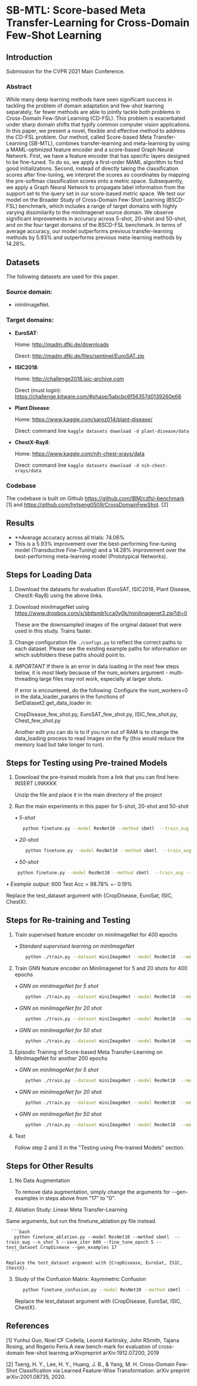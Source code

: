 # SB-MTL: Score-based Meta Transfer-Learning for Cross-Domain Few-Shot Learning

## Introduction

Submission for the CVPR 2021 Main Conference.

### Abstract

  While many deep learning methods have seen significant success in tackling the problem of domain adaptation and few-shot learning separately, far fewer methods are able to jointly tackle both problems in Cross-Domain Few-Shot Learning (CD-FSL). This problem is exacerbated under sharp domain shifts that typify common computer vision applications. In this paper, we present a novel, flexible and effective method to address the CD-FSL problem. Our method, called Score-based Meta Transfer-Learning (SB-MTL), combines transfer-learning and meta-learning by using a MAML-optimized feature encoder and a score-based Graph Neural Network. First, we have a feature encoder that has specific layers designed to be fine-tuned. To do so, we apply a first-order MAML algorithm to find good initializations. Second, instead of directly taking the classification scores after fine-tuning, we interpret the scores as coordinates by mapping the pre-softmax classification scores onto a metric space. Subsequently, we apply a Graph Neural Network to propagate label information from the support set to the query set in our score-based metric space. We test our model on the Broader Study of Cross-Domain Few-Shot Learning (BSCD-FSL) benchmark, which includes a range of target domains with highly varying dissimilarity to the miniImagenet source domain. We observe significant improvements in accuracy across 5-shot, 20-shot and 50-shot, and on the four target domains of the BSCD-FSL benchmark. In terms of average accuracy, our model outperforms previous transfer-learning methods by 5.93% and outperforms previous meta-learning methods by 14.28%.


## Datasets
The following datasets are used for this paper.

### Source domain: 

* miniImageNet.



### Target domains: 

* **EuroSAT**:

    Home: http://madm.dfki.de/downloads

    Direct: http://madm.dfki.de/files/sentinel/EuroSAT.zip

* **ISIC2018**:

    Home: http://challenge2018.isic-archive.com

    Direct (must login): https://challenge.kitware.com/#phase/5abcbc6f56357d0139260e66

* **Plant Disease**:

    Home: https://www.kaggle.com/saroz014/plant-disease/

    Direct: command line `kaggle datasets download -d plant-disease/data`

* **ChestX-Ray8**:

    Home: https://www.kaggle.com/nih-chest-xrays/data

    Direct: command line `kaggle datasets download -d nih-chest-xrays/data`

### Codebase
The codebase is built on Github https://github.com/IBM/cdfsl-benchmark [1] and https://github.com/hytseng0509/CrossDomainFewShot. [2]

## Results



* **Average accuracy across all trials: 74.06\% 
* This is a 5.93\% improvement over the best-performing fine-tuning model (Transductive Fine-Tuning) and a 14.28\% improvement over the best-performing meta-learning model (Prototypical Networks).

## Steps for Loading Data

1. Download the datasets for evaluation (EuroSAT, ISIC2018, Plant Disease, ChestX-Ray8) using the above links. 

2. Download miniImageNet using <https://www.dropbox.com/s/sbttsmb1cca0y0k/miniImagenet3.zip?dl=0>

    These are the downsampled images of the original dataset that were used in this study. Trains faster.

3. Change configuration file `./configs.py` to reflect the correct paths to each dataset. Please see the existing example paths for information on which subfolders these paths should point to.

4. *IMPORTANT* If there is an error in data loading in the next few steps below, it is most likely because of the num_workers argument - multi-threading large files may not work, especially at larger shots. 
 
   If error is encountered, do the following:
   Configure the num_workers=0 in the data_loader_params in the functions of SetDataset2.get_data_loader in:
  
    CropDisease_few_shot.py,
    EuroSAT_few_shot.py,
    ISIC_few_shot.py,
    Chest_few_shot.py
   
   Another edit you can do is to if you run out of RAM is to change the data_loading process to read images on the fly (this would reduce the memory load but take longer to run). 


## Steps for Testing using Pre-trained Models

1. Download the pre-trained models from a link that you can find here: INSERT LINKKKK
 
    Unzip the file and place it in the main directory of the project
 
2. Run the main experiments in this paper for 5-shot, 20-shot and 50-shot

    • *5-shot*

    ```bash
       python finetune.py --model ResNet10 --method sbmtl  --train_aug --n_shot 5 --save_iter 600 --fine_tune_epoch 5 --test_dataset CropDisease --gen_examples 17 
    ```

    • *20-shot*

    ```bash
        python finetune.py --model ResNet10 --method sbmtl  --train_aug --n_shot 20 --save_iter 600 --fine_tune_epoch 5 --test_dataset CropDisease --gen_examples 17 
    ```

    • *50-shot*
    ```bash
     python finetune.py --model ResNet10 --method sbmtl  --train_aug --n_shot 50 --save_iter 600 --fine_tune_epoch 5 --test_dataset CropDisease --gen_examples 17 
     ```
 
  • *Example output:* 600 Test Acc = 98.78% +- 0.19%
 
 Replace the test_dataset argument with {CropDisease, EuroSat, ISIC, ChestX}.
 
 
## Steps for Re-training and Testing


1. Train supervised feature encoder on miniImageNet for 400 epochs

    • *Standard supervised learning on miniImageNet*
    ```bash
        python ./train.py --dataset miniImageNet --model ResNet10  --method baseline --train_aug --start_epoch 0 --stop_epoch 401
    ```
2. Train GNN feature encoder on MiniImagenet for 5 and 20 shots for 400 epochs

    • *GNN on miniImageNet for 5 shot*

    ```bash
        python ./train.py --dataset miniImageNet --model ResNet10  --method sbmtl --n_shot 5 --train_aug --start_epoch 0 --stop_epoch 401
    ```
    
    • *GNN on miniImageNet for 20 shot*

    ```bash
        python ./train.py --dataset miniImageNet --model ResNet10  --method sbmtl --n_shot 20 --train_aug --start_epoch 0 --stop_epoch 401
    ```

    • *GNN on miniImageNet for 50 shot*

      ```bash
          python ./train.py --dataset miniImageNet --model ResNet10  --method sbmtl --n_shot 50 --train_aug --start_epoch 401 --stop_epoch 601 --fine_tune
      ```

3. Episodic Training of Score-based Meta Transfer-Learning on MiniImageNet for another 200 epochs

    • *GNN on miniImageNet for 5 shot*

      ```bash
          python ./train.py --dataset miniImageNet --model ResNet10  --method sbmtl --n_shot 5 --train_aug --start_epoch 401 --stop_epoch 601 --fine_tune
      ```
   • *GNN on miniImageNet for 20 shot*

      ```bash
          python ./train.py --dataset miniImageNet --model ResNet10  --method sbmtl --n_shot 20 --train_aug --start_epoch 401 --stop_epoch 601 --fine_tune
      ```
 
    • *GNN on miniImageNet for 50 shot*

      ```bash
          python ./train.py --dataset miniImageNet --model ResNet10  --method gnnnet --n_shot 50 --train_aug --start_epoch 401 --stop_epoch 601 --fine_tune
      ```
    
6. Test

    Follow step 2 and 3 in the "Testing using Pre-trained Models" section.
    
## Steps for Other Results

1. No Data Augmentation

    To remove data augmentation, simply change the arguments for --gen-examples in steps above from "17" to "0".

2. Ablation Study: Linear Meta Transfer-Learning

Same arguments, but run the finetune_ablation.py file instead.

      ```bash
       python finetune_ablation.py --model ResNet10 --method sbmtl  --train_aug --n_shot 5 --save_iter 600 --fine_tune_epoch 5 --test_dataset CropDisease --gen_examples 17 
      ```

    Replace the test_dataset argument with {CropDisease, EuroSat, ISIC, ChestX}.

3. Study of the Confusion Matrix: Asymmetric Confusion

    ```bash
       python finetune_confusion.py --model ResNet10 --method sbmtl  --train_aug --n_shot 5 --save_iter 600 --fine_tune_epoch 5 --test_dataset CropDisease --gen_examples 17 
      ```

    Replace the test_dataset argument with {CropDisease, EuroSat, ISIC, ChestX}.


## References

[1] Yunhui  Guo,  Noel  CF  Codella,  Leonid  Karlinsky,  John  RSmith,  Tajana  Rosing,  and  Rogerio  Feris.A  new  bench-mark for evaluation of cross-domain few-shot learning.arXivpreprint arXiv:1912.07200, 2019

[2] Tseng, H. Y., Lee, H. Y., Huang, J. B., & Yang, M. H. Cross-Domain Few-Shot Classification via Learned Feature-Wise Transformation. arXiv preprint arXiv:2001.08735, 2020.


